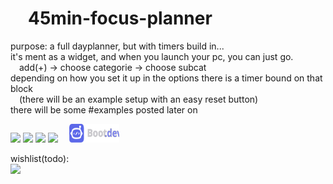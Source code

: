 <h1 align="left">&emsp;45min-focus-planner</h1>
<p>
purpose: a full dayplanner, but with timers build in... <br>
it's ment as a widget, and when you launch your pc, you can just go. <br>
  &emsp;add(+) -> choose categorie -> choose subcat<br>
depending on how you set it up in the options there is a timer bound on that block<br>
&emsp;(there will be an example setup with an easy reset button)<br>
there will be some <a>#examples</a> posted later on
</p>

<p align="left">
  <a href="#"><img src="https://img.shields.io/badge/%F0%9F%90%8D-python-6ED91F"></a>
  <a href="#"><img src="https://img.shields.io/badge/Kivy-6ED91F"></a>
  <a href="#"><img src="https://img.shields.io/badge/%E2%8A%9Ewindows-widget-blue"></a>
  <a href="https://github.com/hapkin/45min-focus-planner/stargazers"><img src="https://img.shields.io/github/stars/Hapkin/45min-focus-planner"></a>
  &emsp;<a href="https://www.boot.dev/"><img src="https://raw.githubusercontent.com/Hapkin/45min-focus-planner/HEAD/img/test.svg" width="80" height="30"></a>
</p>
wishlist(todo):<br>
<img src="https://img.shields.io/badge/📱%F0%9F%90%A7-Android-purple">
<div style="height: 100vh;"></div>
<h2 style="margin-top: 10px;">Space</h2>


------------------ Text below is only ment as example
# temp
## Table of Contents

- [Features](#nice-features)
- [Installation](#installation)
- [Usage](#usage)
- [Screenshots](#screenshots)
- [License](#license)
## Nice features
- [void block](#screenshots) : for times when you forget the addon; just add a void block, adjust previous block to when you think, you stopped; add void-block and you are back on track<br>
    (don't feel bad about it, no one can track everything perfect.)
  

## installation
  [(Back to top)](#table-of-contents)

## usage
  [(Back to top)](#table-of-contents)
  ### configuration

  ### demo recording
  
- tada
  ```<code> ```
  [(Back to top)](#table-of-contents)

[(Back to top)](#table-of-contents)
## Screenshots
!placeholder!
<img src="https://raw.githubusercontent.com/Hapkin/45min-focus-planner/main/img/void2.png" alt="Void preview" style="pointer-events: none; max-width: 100%; height: auto;">
[(Back to top)](#table-of-contents)

<!--
[![Gem Version](https://badge.fury.io/rb/colorls.svg)](https://badge.fury.io/rb/colorls)
[![CI](https://github.com/athityakumar/colorls/actions/workflows/ruby.yml/badge.svg)](https://github.com/athityakumar/colorls/actions/workflows/ruby.yml)
[![PRs Welcome](https://img.shields.io/badge/PRs-welcome-brightgreen.svg?style=shields)](http://makeapullrequest.com)

A Ruby script that colorizes the `ls` output with color and icons. Here are the screenshots of working example on an iTerm2 terminal (Mac OS), `oh-my-zsh` with `powerlevel9k` theme and `powerline nerd-font + awesome-config` font with the `Solarized Dark` color theme.

 ![image](https://user-images.githubusercontent.com/17109060/32149040-04f3125c-bd25-11e7-8003-66fd29bc18d4.png)

*If you're interested in knowing the powerlevel9k configuration to get this prompt, have a look at [this gist](https://gist.github.com/athityakumar/1bd5e9e24cd2a1891565573a893993eb).*

# Table of contents

- [Usage](#usage)
- [Installation](#installation)
- [Reset configurations](#configuration)
- [Updating](#updating)
- [Uninstallation](#uninstallation)
- [Contributing](#contributing)
- [License](#license)

Todo:   ![image](URL)
# Usage
[(Back to top)](#table-of-contents)

# Installation
[(Back to top)](#table-of-contents)

1. Install Ruby (preferably, version >= 2.6)
2. [Download](https://www.nerdfonts.com/font-downloads) and install a Nerd Font. Have a look at the [Nerd Font README](https://github.com/ryanoasis/nerd-fonts/blob/master/readme.md) for installation instructions.

    *Note for `iTerm2` users - Please enable the Nerd Font at iTerm2 > Preferences > Profiles > Text > Non-ASCII font > Hack Regular Nerd Font Complete.*

    *Note for `HyperJS` users - Please add `"Hack Nerd Font"` Font as an option to `fontFamily` in your `~/.hyper.js` file.*

3. Install the [colorls](https://rubygems.org/gems/colorls/) ruby gem with `gem install colorls`

    *Note for `rbenv` users - In case of load error when using `lc`, please try the below patch.*

    ```sh
    rbenv rehash
    rehash
    ```

4. Enable tab completion for flags by entering following line to your shell configuration file (`~/.bashrc` or `~/.zshrc`) :
    ```bash
    source $(dirname $(gem which colorls))/tab_complete.sh
    ```

5. Start using `colorls` :tada:

6. Have a look at [Recommended configurations](#recommended-configurations) and [Custom configurations](#custom-configurations).

# Recommended configurations

[(Back to top)](#table-of-contents)

1. To add some short command (say, `lc`) with some flag options (say, `-l`, `-A`, `--sd`) by default, add this to your shell configuration file (`~/.bashrc`, `~/.zshrc`, etc.) :
    ```sh
    alias lc='colorls -lA --sd'
    ```

2. For changing the icon(s) to other unicode icons of choice (select icons from [here](https://nerdfonts.com/)), change the YAML files in a text editor of your choice (say, `subl`)

    ```sh
    subl $(dirname $(gem which colorls))/yaml
    ```

# Custom configurations

  ```sh
  cp $(dirname $(gem which colorls))/yaml/files.yaml ~/.config/colorls/files.yaml`
  ```


  ```
  swift: "\uF179"
  ```

```sh
gem update colorls
```

-->
<h6>End_of_file</h6>
MIT License - [Jo Vansant](https://github.com/Hapkin/)
